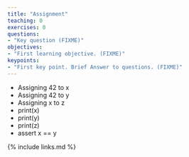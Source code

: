 ```yaml
---
title: "Assignment"
teaching: 0
exercises: 0
questions:
- "Key question (FIXME)"
objectives:
- "First learning objective. (FIXME)"
keypoints:
- "First key point. Brief Answer to questions. (FIXME)"
---
```


- Assigning 42 to x
- Assigning 42 to y
- Assigning x to z
- print(x)
- print(y)
- print(z)
- assert x == y

{% include links.md %}

